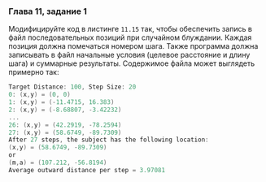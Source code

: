 ### Глава 11, задание 1

Модифицируйте код в листинге ```11.15``` так, чтобы обеспечить запись в файл последовательных позиций при случайном блуждании. Каждая позиция должна помечаться номером шага. Также программа должна записывать в файл начальные условия (целевое расстояние и длину шага) и суммарные результаты. Содержимое файла может выглядеть примерно так:

```objectivec
Target Distance: 100, Step Size: 20
0: (x,y) = (0, 0) 
1: (x,y) = (-11.4715, 16.383) 
2: (x,y) = (-8.68807, -3.42232)
...
26: (x,y) = (42.2919, -78.2594) 
27: (x,y) = (58.6749, -89.7309) 
After 27 steps, the subject has the following location: 
(х,у) = (58.6749, -89.7309)
or 
(m,a) = (107.212, -56.8194)
Average outward distance per step = 3.97081
```
